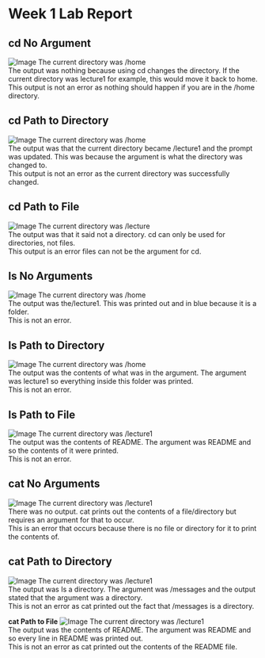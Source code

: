 # Week 1 Lab Report
## cd No Argument
![Image](SC1.png)
The current directory was /home <br/>
The output was nothing because using cd changes the directory. If the current directory was lecture1 for example, this would move it back to home. <br/>
This output is not an error as nothing should happen if you are in the /home directory. <br/>

## cd Path to Directory
![Image](SC2.png)
The current directory was /home <br/>
The output was that the current directory became /lecture1 and the prompt was updated. This was because the argument is what the directory was changed to. <br/>
This output is not an error as the current directory was successfully changed. <br/>

## cd Path to File
![Image](SC10.png)
The current directory was /lecture <br/>
The output was that it said not a directory. cd can only be used for directories, not files.<br/>
This output is an error files can not be the argument for cd. <br/>

## ls No Arguments
![Image](SC4.png)
The current directory was /home <br/>
The output was the/lecture1. This was printed out and in blue because it is a folder. <br/>
This is not an error. <br/>

## ls Path to Directory
![Image](SC5.png)
The current directory was /home <br/>
The output was the contents of what was in the argument. The argument was lecture1 so everything inside this folder was printed. <br/>
This is not an error. <br/>

## ls Path to File
![Image](SC6.png)
The current directory was /lecture1 <br/>
The output was the contents of README. The argument was README and so the contents of it were printed. <br/>
This is not an error. <br/>

## cat No Arguments
![Image](SC7.png)
The current directory was /lecture1 <br/>
There was no output. cat prints out the contents of a file/directory but requires an argument for that to occur. <br/>
This is an error that occurs because there is no file or directory for it to print the contents of. <br/>

## cat Path to Directory
![Image](SC8.png)
The current directory was /lecture1 <br/>
The output was Is a directory. The argument was /messages and the output stated that the argument was a directory. <br/>
This is not an error as cat printed out the fact that /messages is a directory. <br/>

**cat Path to File**
![Image](SC9.png)
The current directory was /lecture1 <br/>
The output was the contents of README. The argument was README and so every line in README was printed out. <br/>
This is not an error as cat printed out the contents of the README file. <br/>
